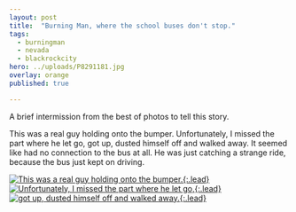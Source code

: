 ```yaml
---
layout: post
title:  "Burning Man, where the school buses don't stop."
tags:
  - burningman
  - nevada
  - blackrockcity
hero: ../uploads/P8291181.jpg
overlay: orange
published: true

---
```


A brief intermission from the best of photos to tell this story.

This was a real guy holding onto the bumper. Unfortunately, I missed the part where he let go, got up, dusted himself off and walked away. It seemed like had no connection to the bus at all. He was just catching a strange ride, because the bus just kept on driving.

[![This was a real guy holding onto the bumper.](../uploads/P8291181.jpg){:.lead}](../uploads/P8291181.jpg)
[![Unfortunately, I missed the part where he let go,](../uploads/P8291182.jpg){:.lead}](../uploads/P8291182.jpg)
[![got up, dusted himself off and walked away.](../uploads/P8291185.jpg){:.lead}](../uploads/P8291185.jpg)